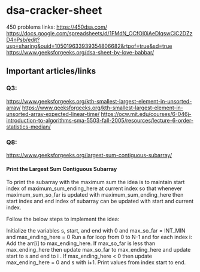 # dsa-cracker-sheet

450 problems links:
https://450dsa.com/
https://docs.google.com/spreadsheets/d/1FMdN_OCfOI0iAeDlqswCiC2DZzD4nPsb/edit?usp=sharing&ouid=105019633939354806682&rtpof=true&sd=true
https://www.geeksforgeeks.org/dsa-sheet-by-love-babbar/

## Important articles/links

### Q3:

https://www.geeksforgeeks.org/kth-smallest-largest-element-in-unsorted-array/
https://www.geeksforgeeks.org/kth-smallest-largest-element-in-unsorted-array-expected-linear-time/
https://ocw.mit.edu/courses/6-046j-introduction-to-algorithms-sma-5503-fall-2005/resources/lecture-6-order-statistics-median/

### Q8:

https://www.geeksforgeeks.org/largest-sum-contiguous-subarray/

#### Print the Largest Sum Contiguous Subarray

To print the subarray with the maximum sum the idea is to maintain start index of maximum_sum_ending_here at current index so that whenever maximum_sum_so_far is updated with maximum_sum_ending_here then start index and end index of subarray can be updated with start and current index.

Follow the below steps to implement the idea:

Initialize the variables s, start, and end with 0 and max_so_far = INT_MIN and max_ending_here = 0
Run a for loop from 0 to N-1 and for each index i:
Add the arr[i] to max_ending_here.
If max_so_far is less than max_ending_here then update max_so_far to max_ending_here and update start to s and end to i .
If max_ending_here < 0 then update max_ending_here = 0 and s with i+1.
Print values from index start to end.
